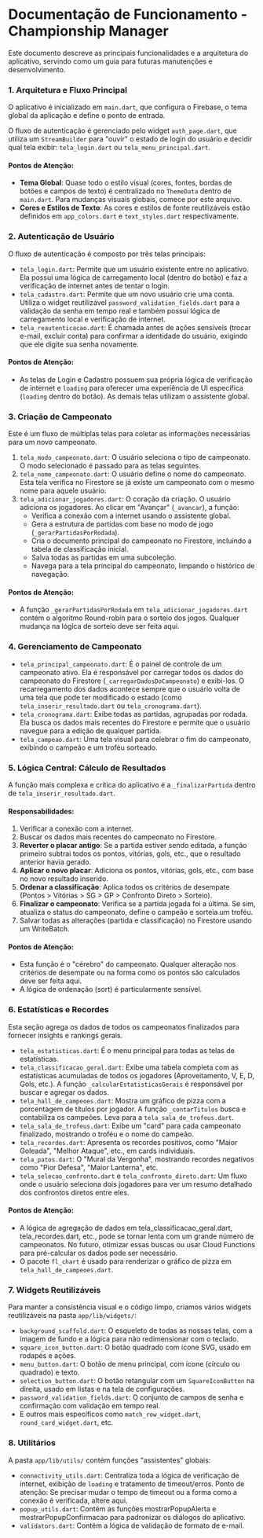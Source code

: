 # Documentação de Funcionamento - Championship Manager
Este documento descreve as principais funcionalidades e a arquitetura do aplicativo, servindo como um guia para futuras manutenções e desenvolvimento.

### 1. Arquitetura e Fluxo Principal
O aplicativo é inicializado em `main.dart`, que configura o Firebase, o tema global da aplicação e define o ponto de entrada.

O fluxo de autenticação é gerenciado pelo widget `auth_page.dart`, que utiliza um `StreamBuilder` para "ouvir" o estado de login do usuário e decidir qual tela exibir: `tela_login.dart` ou `tela_menu_principal.dart`.

#### Pontos de Atenção:
- **Tema Global**: Quase todo o estilo visual (cores, fontes, bordas de botões e campos de texto) é centralizado no `ThemeData` dentro de `main.dart`. Para mudanças visuais globais, comece por este arquivo.
- **Cores e Estilos de Texto**: As cores e estilos de fonte reutilizáveis estão definidos em `app_colors.dart` e `text_styles.dart` respectivamente.

### 2. Autenticação de Usuário
O fluxo de autenticação é composto por três telas principais:

- `tela_login.dart`: Permite que um usuário existente entre no aplicativo. Ela possui uma lógica de carregamento local (dentro do botão) e faz a verificação de internet antes de tentar o login.
- `tela_cadastro.dart`: Permite que um novo usuário crie uma conta. Utiliza o widget reutilizável `password_validation_fields.dart` para a validação da senha em tempo real e também possui lógica de carregamento local e verificação de internet.
- `tela_reautenticacao.dart`: É chamada antes de ações sensíveis (trocar e-mail, excluir conta) para confirmar a identidade do usuário, exigindo que ele digite sua senha novamente.

#### Pontos de Atenção:
- As telas de Login e Cadastro possuem sua própria lógica de verificação de internet e `loading` para oferecer uma experiência de UI específica (`loading` dentro do botão). As demais telas utilizam o assistente global.

### 3. Criação de Campeonato
Este é um fluxo de múltiplas telas para coletar as informações necessárias para um novo campeonato.

1. `tela_modo_campeonato.dart`: O usuário seleciona o tipo de campeonato. O modo selecionado é passado para as telas seguintes.
2. `tela_nome_campeonato.dart`: O usuário define o nome do campeonato. Esta tela verifica no Firestore se já existe um campeonato com o mesmo nome para aquele usuário.
3. `tela_adicionar_jogadores.dart`: O coração da criação. O usuário adiciona os jogadores. Ao clicar em "Avançar" (`_avancar`), a função:
    - Verifica a conexão com a internet usando o assistente global.
    - Gera a estrutura de partidas com base no modo de jogo (`_gerarPartidasPorRodada`).
    - Cria o documento principal do campeonato no Firestore, incluindo a tabela de classificação inicial.
    - Salva todas as partidas em uma subcoleção.
    - Navega para a tela principal do campeonato, limpando o histórico de navegação.

#### Pontos de Atenção:
- A função `_gerarPartidasPorRodada` em `tela_adicionar_jogadores.dart` contém o algoritmo Round-robin para o sorteio dos jogos. Qualquer mudança na lógica de sorteio deve ser feita aqui.

### 4. Gerenciamento de Campeonato
- `tela_principal_campeonato.dart`: É o painel de controle de um campeonato ativo. Ela é responsável por carregar todos os dados do campeonato do Firestore (`_carregarDadosDoCampeonato`) e exibi-los. O recarregamento dos dados acontece sempre que o usuário volta de uma tela que pode ter modificado o estado (como `tela_inserir_resultado.dart` ou `tela_cronograma.dart`).
- `tela_cronograma.dart`: Exibe todas as partidas, agrupadas por rodada. Ela busca os dados mais recentes do Firestore e permite que o usuário navegue para a edição de qualquer partida.
- `tela_campeao.dart`: Uma tela visual para celebrar o fim do campeonato, exibindo o campeão e um troféu sorteado.

### 5. Lógica Central: Cálculo de Resultados
A função mais complexa e crítica do aplicativo é a `_finalizarPartida` dentro de `tela_inserir_resultado.dart`.

#### Responsabilidades:

1. Verificar a conexão com a internet.
2. Buscar os dados mais recentes do campeonato no Firestore.
3. **Reverter o placar antigo**: Se a partida estiver sendo editada, a função primeiro subtrai todos os pontos, vitórias, gols, etc., que o resultado anterior havia gerado.
4. **Aplicar o novo placar**: Adiciona os pontos, vitórias, gols, etc., com base no novo resultado inserido.
5. **Ordenar a classificação**: Aplica todos os critérios de desempate (Pontos > Vitórias > SG > GP > Confronto Direto > Sorteio).
6. **Finalizar o campeonato**: Verifica se a partida jogada foi a última. Se sim, atualiza o status do campeonato, define o campeão e sorteia um troféu.
7. Salvar todas as alterações (partida e classificação) no Firestore usando um WriteBatch.

#### Pontos de Atenção:
- Esta função é o "cérebro" do campeonato. Qualquer alteração nos critérios de desempate ou na forma como os pontos são calculados deve ser feita aqui.
- A lógica de ordenação (sort) é particularmente sensível.

### 6. Estatísticas e Recordes
Esta seção agrega os dados de todos os campeonatos finalizados para fornecer insights e rankings gerais.

- `tela_estatisticas.dart`: É o menu principal para todas as telas de estatísticas.
- `tela_classificacao_geral.dart`: Exibe uma tabela completa com as estatísticas acumuladas de todos os jogadores (Aproveitamento, V, E, D, Gols, etc.). A função `_calcularEstatisticasGerais` é responsável por buscar e agregar os dados.
- `tela_hall_de_campeoes.dart`: Mostra um gráfico de pizza com a porcentagem de títulos por jogador. A função `_contarTitulos` busca e contabiliza os campeões. Leva para a `tela_sala_de_trofeus.dart`.
- `tela_sala_de_trofeus.dart`: Exibe um "card" para cada campeonato finalizado, mostrando o troféu e o nome do campeão.
- `tela_recordes.dart`: Apresenta os recordes positivos, como "Maior Goleada", "Melhor Ataque", etc., em cards individuais.
- `tela_patos.dart`: O "Mural da Vergonha", mostrando recordes negativos como "Pior Defesa", "Maior Lanterna", etc.
- `tela_selecao_confronto.dart` e `tela_confronto_direto.dart`: Um fluxo onde o usuário seleciona dois jogadores para ver um resumo detalhado dos confrontos diretos entre eles.

#### Pontos de Atenção:
- A lógica de agregação de dados em tela_classificacao_geral.dart, tela_recordes.dart, etc., pode se tornar lenta com um grande número de campeonatos. No futuro, otimizar essas buscas ou usar Cloud Functions para pré-calcular os dados pode ser necessário.
- O pacote `fl_chart` é usado para renderizar o gráfico de pizza em `tela_hall_de_campeoes.dart`.

### 7. Widgets Reutilizáveis
Para manter a consistência visual e o código limpo, criamos vários widgets reutilizáveis na pasta `app/lib/widgets/`:

- `background_scaffold.dart`: O esqueleto de todas as nossas telas, com a imagem de fundo e a lógica para não redimensionar com o teclado.
- `square_icon_button.dart`: O botão quadrado com ícone SVG, usado em rodapés e ações.
- `menu_button.dart`: O botão de menu principal, com ícone (círculo ou quadrado) e texto.
- `selection_button.dart`: O botão retangular com um `SquareIconButton` na direita, usado em listas e na tela de configurações.
- `password_validation_fields.dart`: O conjunto de campos de senha e confirmação com validação em tempo real.
- E outros mais específicos como `match_row_widget.dart`, `round_card_widget.dart`, etc.

### 8. Utilitários
A pasta `app/lib/utils/` contém funções "assistentes" globais:

- `connectivity_utils.dart`: Centraliza toda a lógica de verificação de internet, exibição de `loading` e tratamento de timeout/erros. Ponto de atenção: Se precisar mudar o tempo de timeout ou a forma como a conexão é verificada, altere aqui.
- `popup_utils.dart`: Contém as funções mostrarPopupAlerta e mostrarPopupConfirmacao para padronizar os diálogos do aplicativo.
- `validators.dart`: Contém a lógica de validação de formato de e-mail.